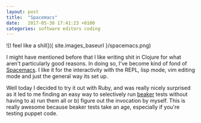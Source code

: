 ```yaml
---
layout: post
title:  "Spacemacs"
date:   2017-05-30 17:41:23 +0100
categories: software editors coding
---
```


![I feel like a shill]({ site.images_baseurl }/spacemacs.png)

I might have mentioned before that I like writing shit in Clojure for what
aren't particularly good reasons. In doing so, I've become kind of fond of
[Spacemacs][spacemacs]. I like it for the interactivity with the REPL, lisp
mode, vim editing mode and just the general way its set up.

Well today I decided to try it out with Ruby, and was really nicely surprised as
it led to me finding an easy way to selectively run [beaker][beaker] tests
without having to a) run them all or b) figure out the invocation by myself.
This is really awesome because beaker tests take an age, especially if you're
testing puppet code.

[spacemacs]: http://spacemacs.org/
[beaker]: https://github.com/puppetlabs/beaker
